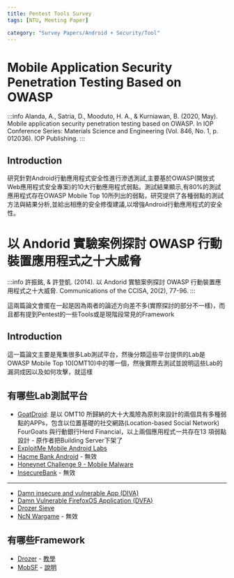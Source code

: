 ```yaml
---
title: Pentest Tools Survey
tags: [NTU, Meeting Paper]

category: "Survey Papers/Android + Security/Tool"
---
```


# Mobile Application Security Penetration Testing Based on OWASP
:::info
Alanda, A., Satria, D., Mooduto, H. A., & Kurniawan, B. (2020, May). Mobile application security penetration testing based on OWASP. In IOP Conference Series: Materials Science and Engineering (Vol. 846, No. 1, p. 012036). IOP Publishing.
:::
## Introduction
研究針對Android行動應用程式安全性進行滲透測試,主要基於OWASP(開放式Web應用程式安全專案)的10大行動應用程式弱點。測試結果顯示,有80%的測試應用程式存在OWASP Mobile Top 10所列出的弱點，研究提供了各種弱點的測試方法與結果分析,並給出相應的安全修復建議,以增強Android行動應用程式的安全性。
# 以 Andorid 實驗案例探討 OWASP 行動裝置應用程式之十大威脅
:::info
許振銘, & 許登凱. (2014). 以 Andorid 實驗案例探討 OWASP 行動裝置應用程式之十大威脅. Communications of the CCISA, 20(2), 77-96.
:::

這兩篇論文會擺在一起是因為兩者的論述方向差不多(實際探討的部分不一樣)，而且都有提到Pentest的一些Tools或是現階段常見的Framework
## Introduction
這一篇論文主要是蒐集很多Lab測試平台，然後分類這些平台提供的Lab是OWASP Mobile Top 10(OMT10)中的哪一個，然後實際去測試並說明這些Lab的漏洞成因以及如何攻擊，就這樣
## 有哪些Lab測試平台
* [GoatDroid](https://github.com/linkedin/qark/blob/master/tests/goatdroid.apk): 是以 OMT10 所歸納的大十大風險為原則來設計的兩個具有多種弱點的APPs，包含以位置基礎的社交網路(Location-based Social Network) FourGoats 與行動銀行Herd Financial，以上兩個應用程式一共存在13 項弱點設計 - 原作者把Building Server下架了
* [ExploitMe Mobile Android Labs](https://securitycompass.github.io/AndroidLabs/setup.html)
* [Hacme Bank Android](http://www.mcafee.com/us/downloads/free-tools/hacme-bank-android.aspx) - 無效
* [Honeynet Challenge 9 - Mobile Malware](https://www.honeynet.org/challenges/forensic-challenge-9-mobile-malware/)
* [InsecureBank](http://www.paladion.net/downloadapp.html) - 無效
---
* [Damn insecure and vulnerable App (DIVA)](https://github.com/payatu/diva-android)
* [Damn Vulnerable FirefoxOS Application (DVFA)](https://github.com/arroway/dvfa)
* [Drozer Sieve](https://github.com/WithSecureLabs/drozer/releases/download/2.3.4/sieve.apk)
* [NcN Wargame](http://noconname.org/evento/wargame/) - 無效
## 有哪些Framework
* [Drozer](https://github.com/WithSecureLabs/drozer) - [教學](https://www.twblogs.net/a/5c94c3bfbd9eee35cd6be6fa)
* [MobSF](https://github.com/MobSF/Mobile-Security-Framework-MobSF) - [說明](https://medium.com/archerworks/%E6%87%B6%E4%BA%BA%E6%95%91%E6%98%9F-mobsf-online-%E5%BF%AB%E9%80%9F%E7%B0%A1%E4%BB%8B-4ea3d723c7e4)
